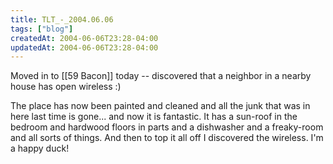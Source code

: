 ```yaml
---
title: TLT_-_2004.06.06
tags: ["blog"]
createdAt: 2004-06-06T23:28-04:00
updatedAt: 2004-06-06T23:28-04:00
---
```


Moved in to [[59 Bacon]] today -- discovered that a neighbor in a nearby house has open wireless :)

The place has now been painted and cleaned and all the junk that was in here last time is gone... and now it is fantastic. It has a sun-roof in the bedroom and hardwood floors in parts and a dishwasher and a freaky-room and all sorts of things. And then to top it all off I discovered the wireless. I'm a happy duck!

